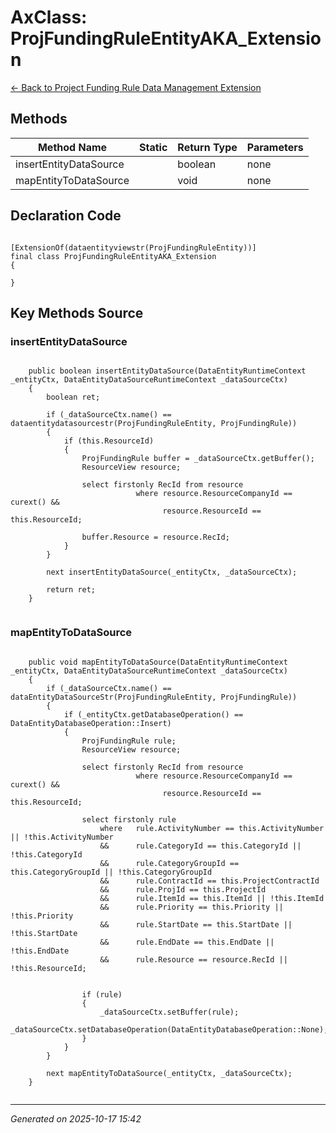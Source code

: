 # AxClass: ProjFundingRuleEntityAKA_Extension

[← Back to Project Funding Rule Data Management Extension](../README.md)

## Methods

| Method Name | Static | Return Type | Parameters |
|-------------|--------|-------------|------------|
| insertEntityDataSource |  | boolean | none |
| mapEntityToDataSource |  | void | none |

## Declaration Code

```xpp

[ExtensionOf(dataentityviewstr(ProjFundingRuleEntity))]
final class ProjFundingRuleEntityAKA_Extension
{

}

```

## Key Methods Source

### insertEntityDataSource

```xpp

    public boolean insertEntityDataSource(DataEntityRuntimeContext _entityCtx, DataEntityDataSourceRuntimeContext _dataSourceCtx)
    {
        boolean ret;

        if (_dataSourceCtx.name() == dataentitydatasourcestr(ProjFundingRuleEntity, ProjFundingRule))
        {
            if (this.ResourceId)
            {
                ProjFundingRule buffer = _dataSourceCtx.getBuffer();
                ResourceView resource;

                select firstonly RecId from resource
                            where resource.ResourceCompanyId == curext() &&
                                  resource.ResourceId == this.ResourceId;

                buffer.Resource = resource.RecId;
            }
        }

        next insertEntityDataSource(_entityCtx, _dataSourceCtx);

        return ret;
    }


```

### mapEntityToDataSource

```xpp

    public void mapEntityToDataSource(DataEntityRuntimeContext _entityCtx, DataEntityDataSourceRuntimeContext _dataSourceCtx)
    {
        if (_dataSourceCtx.name() == dataEntityDataSourceStr(ProjFundingRuleEntity, ProjFundingRule))
        {           
            if (_entityCtx.getDatabaseOperation() == DataEntityDatabaseOperation::Insert)
            {
                ProjFundingRule rule;
                ResourceView resource;

                select firstonly RecId from resource
                            where resource.ResourceCompanyId == curext() &&
                                  resource.ResourceId == this.ResourceId;

                select firstonly rule
                    where   rule.ActivityNumber == this.ActivityNumber || !this.ActivityNumber
                    &&      rule.CategoryId == this.CategoryId || !this.CategoryId
                    &&      rule.CategoryGroupId == this.CategoryGroupId || !this.CategoryGroupId
                    &&      rule.ContractId == this.ProjectContractId
                    &&      rule.ProjId == this.ProjectId 
                    &&      rule.ItemId == this.ItemId || !this.ItemId
                    &&      rule.Priority == this.Priority || !this.Priority
                    &&      rule.StartDate == this.StartDate || !this.StartDate
                    &&      rule.EndDate == this.EndDate || !this.EndDate
                    &&      rule.Resource == resource.RecId || !this.ResourceId;
                

                if (rule)
                {
                    _dataSourceCtx.setBuffer(rule);
                    _dataSourceCtx.setDatabaseOperation(DataEntityDatabaseOperation::None);
                }
            }
        }

        next mapEntityToDataSource(_entityCtx, _dataSourceCtx);
    }


```

---

*Generated on 2025-10-17 15:42*
